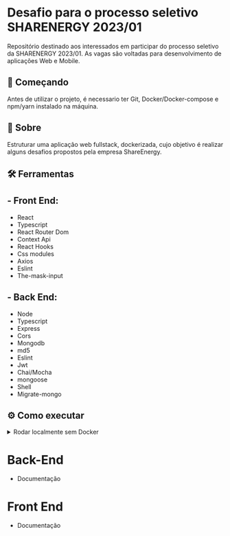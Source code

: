 # Desafio para o processo seletivo SHARENERGY 2023/01

Repositório destinado aos interessados em participar do processo seletivo da SHARENERGY 2023/01. As vagas são voltadas para desenvolvimento de aplicações Web e Mobile.


## 🚀 Começando

Antes de utilizar o projeto, é necessario ter Git, Docker/Docker-compose e npm/yarn instalado na máquina.



## 📃 Sobre
  <p>
    Estruturar uma aplicação web fullstack, dockerizada, cujo objetivo é realizar alguns desafios propostos pela empresa ShareEnergy.
  </p>


## 🛠️ Ferramentas

## - Front End:
  - React
  - Typescript
  - React Router Dom
  - Context Api
  - React Hooks
  - Css modules
  - Axios
  - Eslint
  - The-mask-input
  
## - Back End:
  - Node
  - Typescript
  - Express
  - Cors
  - Mongodb
  - md5
  - Eslint
  - Jwt
  - Chai/Mocha
  - mongoose
  - Shell
  - Migrate-mongo

## ⚙️ Como executar

<details>

Será necessário que a porta 3000 e 3001 estejam disponíveis para a aplicação, Mongodb usará a porta 27017.

1 - Clone o repositório em uma pasta de sua preferencia 
```
git@github.com:AiramToscano/desafio-sharenergy-2023-01.git
```
2 - Entre na pasta `app` e suba o docker-compose, todas as depêndencias serão automaticamente instaladas
```
npm run compose:up   // para subir a aplicação
npm run compose:down // para parar completamente a aplicação
```
3 - Após rodar o comando, aguarde um pouco que a aplicação irá ficar disponivel nas seguintes rotas:

  `- Front End: http://localhost:3000`

  `- Back End: http://localhost:3001`


  <summary> Rodar localmente sem Docker</summary>
  <p> Caso algum container tiver com o status unhealty, você poderá acessar a aplicação localmente, instalando as dependências  `npm install`, tanto no <code>/app/frontend</code> quanto no <code>/app/backend</code></p>

  <p>E logo após a instalação das dependências, rode os comandos <code>npm start</code> no Front End e o comando <code>npm run dev</code> no back end</p>

  <p>Caso queria rodar localmente, irá precisar ter o mongoDB instalado na máquina ou em um container docker, com o a url `mongodb://0.0.0.0:27017/shareenergy` </p>

</details>


# Back-End

- Documentação

# Front End

- Documentação